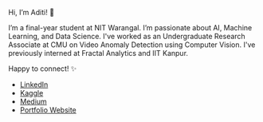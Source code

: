 Hi, I’m Aditi! 👋

I’m a final-year student at NIT Warangal. I’m passionate about AI, Machine Learning, and Data Science. I've worked as an Undergraduate Research Associate at CMU on Video Anomaly Detection using Computer Vision. I've previously interned at Fractal Analytics and IIT Kanpur.

Happy to connect! ✨

-  [LinkedIn](https://www.linkedin.com/in/aditi-babu)  
-  [Kaggle](https://www.kaggle.com/aditibabu)  
-  [Medium](https://medium.com/@aditib259)  
-  [Portfolio Website](https://aditi25502.wixsite.com/portfolio)
